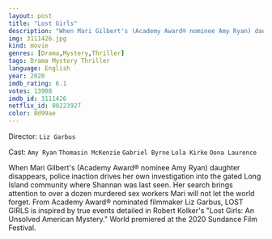 ```yaml
---
layout: post
title: "Lost Girls"
description: "When Mari Gilbert's (Academy Award® nominee Amy Ryan) daughter disappears, police inaction drives her own investigation into the gated Long Island community where Shannan was last seen. Her search brings attention to over a dozen murdered sex workers Mari will not let the world forget. From Academy Award® nominated filmmaker Liz Garbus, LOST GIRLS is inspired by true events detailed in Robert Kolker's Lost Girls: An Unsolved American Mystery. World premie.."
img: 3111426.jpg
kind: movie
genres: [Drama,Mystery,Thriller]
tags: Drama Mystery Thriller 
language: English
year: 2020
imdb_rating: 6.1
votes: 13908
imdb_id: 3111426
netflix_id: 80223927
color: 8d99ae
---
```

Director: `Liz Garbus`  

Cast: `Amy Ryan` `Thomasin McKenzie` `Gabriel Byrne` `Lola Kirke` `Oona Laurence` 

When Mari Gilbert's (Academy Award® nominee Amy Ryan) daughter disappears, police inaction drives her own investigation into the gated Long Island community where Shannan was last seen. Her search brings attention to over a dozen murdered sex workers Mari will not let the world forget. From Academy Award® nominated filmmaker Liz Garbus, LOST GIRLS is inspired by true events detailed in Robert Kolker's "Lost Girls: An Unsolved American Mystery." World premiered at the 2020 Sundance Film Festival.